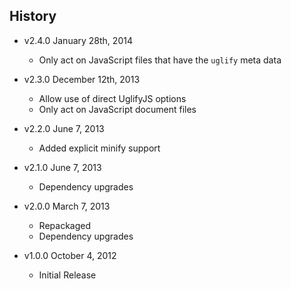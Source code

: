 ## History

- v2.4.0 January 28th, 2014
	- Only act on JavaScript files that have the `uglify` meta data

- v2.3.0 December 12th, 2013
	- Allow use of direct UglifyJS options
	- Only act on JavaScript document files

- v2.2.0 June 7, 2013
	- Added explicit minify support

- v2.1.0 June 7, 2013
	- Dependency upgrades

- v2.0.0 March 7, 2013
	- Repackaged
	- Dependency upgrades

- v1.0.0 October 4, 2012
	- Initial Release
